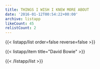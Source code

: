 ```yaml
---
title: THINGS I WISH I KNEW MORE ABOUT
date: '2016-01-12T00:54:22+00:00'
archive: listapp
likeCount: 45
relistCount: 2
---
```


<!--more-->

{{< listapp/list order=false reverse=false >}}

   {{< listapp/item title="David Bowie" >}}

{{< /listapp/list >}}
